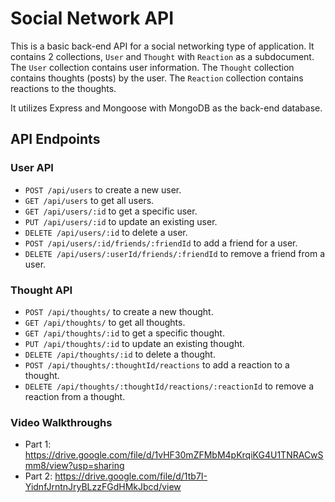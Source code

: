 # Social Network API

This is a basic back-end API for a social networking type of application.  It contains 2 collections, `User` and `Thought` with `Reaction` as a subdocument.  The `User` collection contains user information.  The `Thought` collection contains thoughts (posts) by the user.  The `Reaction` collection contains reactions to the thoughts.

It utilizes Express and Mongoose with MongoDB as the back-end database.

## API Endpoints

### User API
- `POST /api/users` to create a new user.
- `GET /api/users` to get all users.
- `GET /api/users/:id` to get a specific user.
- `PUT /api/users/:id` to update an existing user.
- `DELETE /api/users/:id` to delete a user.
- `POST /api/users/:id/friends/:friendId` to add a friend for a user.
- `DELETE /api/users/:userId/friends/:friendId` to remove a friend from a user.

### Thought API
- `POST /api/thoughts/` to create a new thought.
- `GET /api/thoughts/` to get all thoughts.
- `GET /api/thoughts/:id` to get a specific thought.
- `PUT /api/thoughts/:id` to update an existing thought.
- `DELETE /api/thoughts/:id` to delete a thought.
- `POST /api/thoughts/:thoughtId/reactions` to add a reaction to a thought.
- `DELETE /api/thoughts/:thoughtId/reactions/:reactionId` to remove a reaction from a thought.

### Video Walkthroughs
- Part 1: https://drive.google.com/file/d/1vHF30mZFMbM4pKrqiKG4U1TNRACwSmm8/view?usp=sharing
- Part 2: https://drive.google.com/file/d/1tb7I-YidnfJrntnJryBLzzFGdHMkJbcd/view